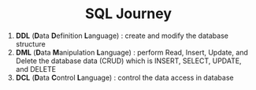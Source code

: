<h1 align="center">SQL Journey</h1>

1. **DDL** (**D**ata **D**efinition **L**anguage) : create and modify the database structure
2. **DML** (**D**ata **M**anipulation **L**anguage) : perform Read, Insert, Update, and Delete the database data (CRUD) which is INSERT, SELECT, UPDATE, and DELETE
3. **DCL** (**D**ata **C**ontrol **L**anguage) : control the data access in database

